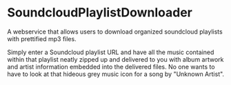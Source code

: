 # SoundcloudPlaylistDownloader
A webservice that allows users to download organized soundcloud playlists with prettified mp3 files.

Simply enter a Soundcloud playlist URL and have all the music contained within that playlist neatly zipped up and delivered to you with album artwork and artist information embedded into the delivered files. No one wants to have to look at that hideous grey music icon for a song by "Unknown Artist".
